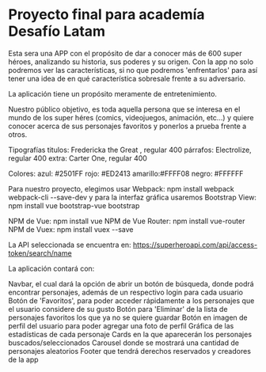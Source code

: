 # Proyecto final para academía Desafío Latam


<!--Descripción de la aplicación-->
Esta sera una APP con el propósito de dar a conocer más de 600 super héroes, analizando su historia, sus poderes y su origen. Con la app no solo podremos ver las características, si no que podremos 'enfrentarlos' para así tener una idea de en qué característica sobresale frente a su adversario.

<!--Propósito de la aplicación-->
La aplicación tiene un propósito meramente de entretenimiento.

<!--Público objetivo-->
Nuestro público objetivo, es toda aquella persona que se interesa en el mundo de los super héres (comics, videojuegos, animación, etc...) y quiere conocer acerca de sus personajes favoritos y ponerlos a prueba frente a otros.

<!--Estilos y tipografías-->
Tipografías titulos: Fredericka the Great , regular 400 párrafos: Electrolize, regular 400 extra: Carter One, regular 400

Colores: azul: #2501FF rojo: #ED2413 amarillo:#FFFF08 negro: #FFFFFF
<!--Frameworks e instalaciones-->

Para nuestro proyecto, elegimos usar Webpack: npm install webpack webpack-cli --save-dev
y para la interfaz gráfica usaremos Bootstrap View: npm install vue bootstrap-vue bootstrap

NPM de Vue: npm install vue NPM de Vue Router: npm install vue-router NPM de Vuex: npm install vuex --save

La API seleccionada se encuentra en: https://superheroapi.com/api/access-token/search/name

<!--Components-->
La aplicación contará con:

Navbar, el cual dará la opción de abrir un botón de búsqueda, donde podrá encontrar personajes, además de un respectivo login para cada usuario
Botón de 'Favoritos', para poder acceder rápidamente a los personajes que el usuario considere de su gusto
Botón para 'Eliminar' de la lista de personajes favoritos los que ya no se quiere guardar
Botón en imagen de perfil del usuario para poder agregar una foto de perfil
Gráfica de las estadísticas de cada personaje
Cards en la que aparecerán los personajes buscados/seleccionados
Carousel donde se mostrará una cantidad de personajes aleatorios
Footer que tendrá derechos reservados y creadores de la app